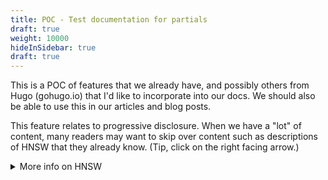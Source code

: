 ```yaml
---
title: POC - Test documentation for partials
draft: true
weight: 10000
hideInSidebar: true
draft: true
---
```


This is a POC of features that we already have, and possibly others from Hugo
(gohugo.io) that I'd like to incorporate into our docs. We should also be able
to use this in our articles and blog posts.

This feature relates to progressive disclosure. When we have a "lot" of content, 
many readers may want to skip over content such as descriptions of HNSW that they
already know. (Tip, click on the right facing arrow.)

<!-- commenting out related Hugo feature
{{% expand "More info on HNSW" %}}
Once we have a canonical Qdrant definition for HNSW, we can add it here.
{{% /expand %}}
<br>-->

<details>
  <summary>More info on HNSW</summary>
  Once we have a canonical Qdrant definition for HNSW, we can add it here.
</details>
